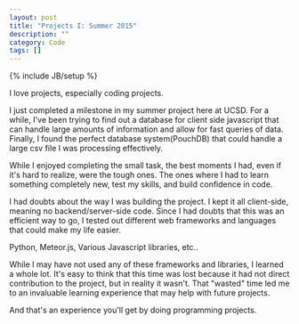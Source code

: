 ```yaml
---
layout: post
title: "Projects I: Summer 2015"
description: ""
category: Code
tags: []
---
```

{% include JB/setup %}


I love projects, especially coding projects. 

I just completed a milestone in my summer project here at UCSD. For a while, I've been trying to find out a database for client side javascript that can handle large amounts of information and allow for fast queries of data. Finally, I found the perfect database system(PouchDB) that could handle a large csv file I was processing effectively.

While I enjoyed completing the small task, the best moments I had, even if it's hard to realize, were the tough ones. The ones where I had to learn something completely new, test my skills, and build confidence in code. 

I had doubts about the way I was building the project. I kept it all client-side, meaning no backend/server-side code. Since I had doubts that this was an efficient way to go, I tested out different web frameworks and languages that could make my life easier.

Python, Meteor.js, Various Javascript libraries, etc..

While I may have not used any of these frameworks and libraries, I learned a whole lot. It's easy to think that this time was lost because it had not direct contribution to the project, but in reality it wasn't. That "wasted" time led me to an invaluable learning experience that may help with future projects.

And that's an experience you'll get by doing programming projects.
